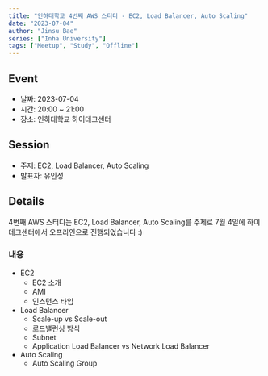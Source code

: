 ```yaml
---
title: "인하대학교 4번째 AWS 스터디 - EC2, Load Balancer, Auto Scaling"
date: "2023-07-04"
author: "Jinsu Bae"
series: ["Inha University"]
tags: ["Meetup", "Study", "Offline"]
---
```


## Event

- 날짜: 2023-07-04
- 시간: 20:00 ~ 21:00
- 장소: 인하대학교 하이테크센터

## Session

- 주제: EC2, Load Balancer, Auto Scaling
- 발표자: 유인성

## Details

4번째 AWS 스터디는 EC2, Load Balancer, Auto Scaling를 주제로 7월 4일에 하이테크센터에서 오프라인으로 진행되었습니다 :)

### 내용

- EC2
  - EC2 소개
  - AMI
  - 인스턴스 타입
- Load Balancer
  - Scale-up vs Scale-out
  - 로드밸런싱 방식
  - Subnet
  - Application Load Balancer vs Network Load Balancer
- Auto Scaling
  - Auto Scaling Group

